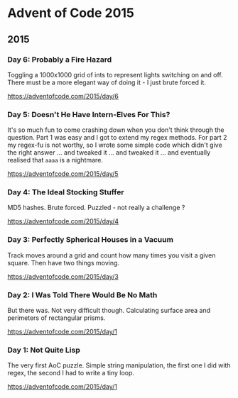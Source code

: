 # Advent of Code 2015

## 2015

### Day 6: Probably a Fire Hazard

Toggling a 1000x1000 grid of ints to represent lights switching on and off. There must be a more elegant
way of doing it - I just brute forced it.

https://adventofcode.com/2015/day/6

### Day 5: Doesn't He Have Intern-Elves For This?

It's so much fun to come crashing down when you don't think through the question. Part 1 was easy and I got to extend
my regex methods. For part 2 my regex-fu is not worthy, so I wrote some simple code which didn't give the right
answer ... and tweaked it ... and tweaked it ... and eventually realised that `aaaa` is a nightmare.

https://adventofcode.com/2015/day/5

### Day 4: The Ideal Stocking Stuffer

MD5 hashes. Brute forced. Puzzled - not really a challenge ?

https://adventofcode.com/2015/day/4

### Day 3: Perfectly Spherical Houses in a Vacuum

Track moves around a grid and count how many times you visit a given square. Then have two things moving.

https://adventofcode.com/2015/day/3

### Day 2: I Was Told There Would Be No Math

But there was. Not very difficult though. Calculating surface area and perimeters of rectangular prisms.

https://adventofcode.com/2015/day/1

### Day 1: Not Quite Lisp

The very first AoC puzzle. Simple string manipulation, the first one I did with regex, the second I had to write a tiny
loop.

https://adventofcode.com/2015/day/1
